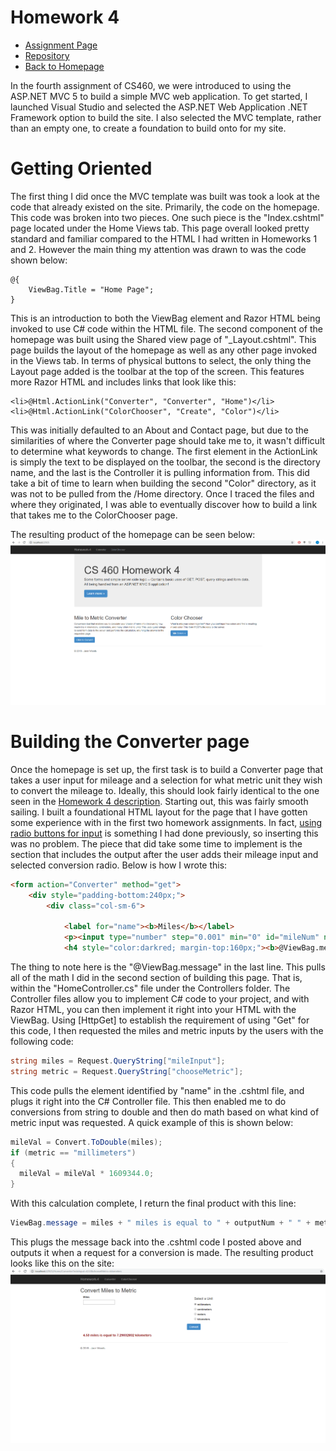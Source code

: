 # Homework 4
* [Assignment Page](http://www.wou.edu/~morses/classes/cs46x/assignments/HW4_1819.html)
* [Repository](https://github.com/jacewoods/CS460/tree/master/homework4)
* [Back to Homepage](https://jacewoods.github.io/)

In the fourth assignment of CS460, we were introduced to using the ASP.NET MVC 5 to build a simple MVC web application. To get started, I launched Visual Studio and selected the ASP.NET Web Application .NET Framework option to build the site. I also selected the MVC template, rather than an empty one, to create a foundation to build onto for my site.

# Getting Oriented
The first thing I did once the MVC template was built was took a look at the code that already existed on the site. Primarily, the code on the homepage. This code was broken into two pieces. One such piece is the "Index.cshtml" page located under the Home Views tab. This page overall looked pretty standard and familiar compared to the HTML I had written in Homeworks 1 and 2. However the main thing my attention was drawn to was the code shown below:
```
@{
    ViewBag.Title = "Home Page";
}
```
This is an introduction to both the ViewBag element and Razor HTML being invoked to use C# code within the HTML file. The second component of the homepage was built using the Shared view page of "_Layout.cshtml". This page builds the layout of the homepage as well as any other page invoked in the Views tab. In terms of physical buttons to select, the only thing the Layout page added is the toolbar at the top of the screen. This features more Razor HTML and includes links that look like this:
```
<li>@Html.ActionLink("Converter", "Converter", "Home")</li>
<li>@Html.ActionLink("ColorChooser", "Create", "Color")</li>
```
This was initially defaulted to an About and Contact page, but due to the similarities of where the Converter page should take me to, it wasn't difficult to determine what keywords to change. The first element in the ActionLink is simply the text to be displayed on the toolbar, the second is the directory name, and the last is the Controller it is pulling information from. This did take a bit of time to learn when building the second "Color" directory, as it was not to be pulled from the /Home directory. Once I traced the files and where they originated, I was able to eventually discover how to build a link that takes me to the ColorChooser page.

The resulting product of the homepage can be seen below:
![image text](/CS460/Homework4/hw4home.PNG "Screenshot of my C# Homepage")

# Building the Converter page
Once the homepage is set up, the first task is to build a Converter page that takes a user input for mileage and a selection for what metric unit they wish to convert the mileage to. Ideally, this should look fairly identical to the one seen in the [Homework 4 description](http://www.wou.edu/~morses/classes/cs46x/assignments/images/hw4_mmconverter.png). Starting out, this was fairly smooth sailing. I built a foundational HTML layout for the page that I have gotten some experience with in the first two homework assignments. In fact, [using radio buttons for input](https://jacewoods.github.io/CS460/Homework2/demo/index.html) is something I had done previously, so inserting this was no problem. The piece that did take some time to implement is the section that includes the output after the user adds their mileage input and selected conversion radio. Below is how I wrote this:
```html
<form action="Converter" method="get">
    <div style="padding-bottom:240px;">
        <div class="col-sm-6">

            <label for="name"><b>Miles</b></label>
            <p><input type="number" step="0.001" min="0" id="mileNum" name="mileInput"></p>
            <h4 style="color:darkred; margin-top:160px;"><b>@ViewBag.message</b></h4>
```
The thing to note here is the "@ViewBag.message" in the last line. This pulls all of the math I did in the second section of building this page. That is, within the "HomeController.cs" file under the Controllers folder. The Controller files allow you to implement C# code to your project, and with Razor HTML, you can then implement it right into your HTML with the ViewBag. Using [HttpGet] to establish the requirement of using "Get" for this code, I then requested the miles and metric inputs by the users with the following code:
```c#
string miles = Request.QueryString["mileInput"];
string metric = Request.QueryString["chooseMetric"];
```
This code pulls the element identified by "name" in the .cshtml file, and plugs it right into the C# Controller file. This then enabled me to do conversions from string to double and then do math based on what kind of metric input was requested. A quick example of this is shown below:
```c#
mileVal = Convert.ToDouble(miles);
if (metric == "millimeters")
{
  mileVal = mileVal * 1609344.0;
}
```
With this calculation complete, I return the final product with this line:
```c#
ViewBag.message = miles + " miles is equal to " + outputNum + " " + metric;
```
This plugs the message back into the .cshtml code I posted above and outputs it when a request for a conversion is made. The resulting product looks like this on the site:
![image text](/CS460/Homework4/hw4converter.PNG "Screenshot of my C# Converter Page")
